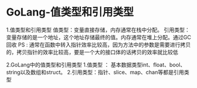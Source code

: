 # GoLang-值类型和引用类型

1.值类型和引用类型
值类型：变量直接存储，内存通常在栈中分配。
引用类型：变量存储的是一个地址，这个地址存储最终的值。内存通常在堆上分配。通过GC回收
PS : 通常在函数中转入指针效率比较高，因为方法中的参数是需要进行拷贝的，拷贝指针的效率比较高，要是一个大的接口体的话拷贝的效率就比较低

2.GoLang中的值类型和引用类型
1.值类型 ： 基本数据类型int、float、bool、string以及数组和struct。
2.引用类型：指针、slice、map、chan等都是引用类型